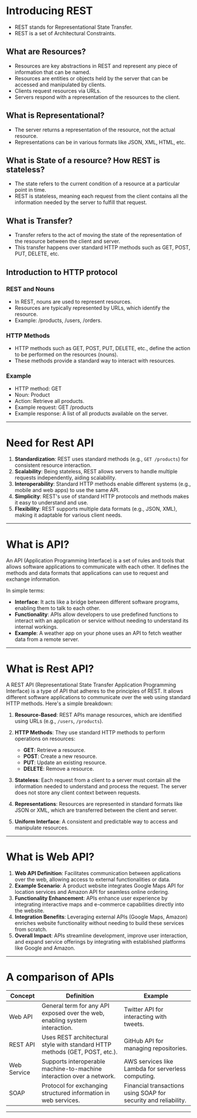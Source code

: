 # Introducing REST

- REST stands for Representational State Transfer.
- REST is a set of Architectural Constraints.

## What are Resources?

- Resources are key abstractions in REST and represent any piece of information that can be named.
- Resources are entities or objects held by the server that can be accessed and manipulated by clients.
- Clients request resources via URLs.
- Servers respond with a representation of the resources to the client.

## What is Representational?

- The server returns a representation of the resource, not the actual resource.
- Representations can be in various formats like JSON, XML, HTML, etc.

## What is State of a resource? How REST is stateless?

- The state refers to the current condition of a resource at a particular point in time.
- REST is stateless, meaning each request from the client contains all the information needed by the server to fulfill that request.

## What is Transfer?

- Transfer refers to the act of moving the state of the representation of the resource between the client and server.
- This transfer happens over standard HTTP methods such as GET, POST, PUT, DELETE, etc.

## Introduction to HTTP protocol

### REST and Nouns

- In REST, nouns are used to represent resources.
- Resources are typically represented by URLs, which identify the resource. 
- Example: /products, /users, /orders.

### HTTP Methods

- HTTP methods such as GET, POST, PUT, DELETE, etc., define the action to be performed on the resources (nouns).
- These methods provide a standard way to interact with resources.

### Example

- HTTP method: GET
- Noun: Product
- Action: Retrieve all products.
- Example request: GET /products
- Example response: A list of all products available on the server.

---
# Need for Rest API

1. **Standardization**: REST uses standard methods (e.g., `GET /products`) for consistent resource interaction.
2. **Scalability**: Being stateless, REST allows servers to handle multiple requests independently, aiding scalability.
3. **Interoperability**: Standard HTTP methods enable different systems (e.g., mobile and web apps) to use the same API.
4. **Simplicity**: REST's use of standard HTTP protocols and methods makes it easy to understand and use.
5. **Flexibility**: REST supports multiple data formats (e.g., JSON, XML), making it adaptable for various client needs.

---
# What is API?
An API (Application Programming Interface) is a set of rules and tools that allows software applications to communicate with each other. It defines the methods and data formats that applications can use to request and exchange information.

In simple terms:
- **Interface**: It acts like a bridge between different software programs, enabling them to talk to each other.
- **Functionality**: APIs allow developers to use predefined functions to interact with an application or service without needing to understand its internal workings.
- **Example**: A weather app on your phone uses an API to fetch weather data from a remote server.

---
# What is Rest API?
A REST API (Representational State Transfer Application Programming Interface) is a type of API that adheres to the principles of REST. It allows different software applications to communicate over the web using standard HTTP methods. Here's a simple breakdown:

1. **Resource-Based**: REST APIs manage resources, which are identified using URLs (e.g., `/users`, `/products`).

2. **HTTP Methods**: They use standard HTTP methods to perform operations on resources:
    - **GET**: Retrieve a resource.
    - **POST**: Create a new resource.
    - **PUT**: Update an existing resource.
    - **DELETE**: Remove a resource.

3. **Stateless**: Each request from a client to a server must contain all the information needed to understand and process the request. The server does not store any client context between requests.

4. **Representations**: Resources are represented in standard formats like JSON or XML, which are transferred between the client and server.

5. **Uniform Interface**: A consistent and predictable way to access and manipulate resources.

---
# What is Web API?

1. **Web API Definition**: Facilitates communication between applications over the web, allowing access to external functionalities or data.
2. **Example Scenario**: A product website integrates Google Maps API for location services and Amazon API for seamless online ordering.
3. **Functionality Enhancement**: APIs enhance user experience by integrating interactive maps and e-commerce capabilities directly into the website.
4. **Integration Benefits**: Leveraging external APIs (Google Maps, Amazon) enriches website functionality without needing to build these services from scratch.
5. **Overall Impact**: APIs streamline development, improve user interaction, and expand service offerings by integrating with established platforms like Google and Amazon.

---
# A comparison of APIs

| Concept      | Definition                                                                   | Example                                                         |
|--------------|------------------------------------------------------------------------------|-----------------------------------------------------------------|
| Web API      | General term for any API exposed over the web, enabling system interaction.  | Twitter API for interacting with tweets.                        |
| REST API     | Uses REST architectural style with standard HTTP methods (GET, POST, etc.).  | GitHub API for managing repositories.                           |
| Web Service  | Supports interoperable machine-to-machine interaction over a network.        | AWS services like Lambda for serverless computing.              |
| SOAP         | Protocol for exchanging structured information in web services.              | Financial transactions using SOAP for security and reliability. |

---
